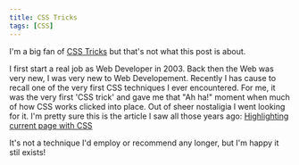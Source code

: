 ```yaml
---
title: CSS Tricks
tags: [CSS]
---
```

I'm a big fan of [CSS Tricks](https://css-tricks.com) but that's not what this post is about.

I first start a real job as Web Developer in 2003. Back then the Web was very new, I was very new to Web Developement.
Recently I has cause to recall one of the very first CSS techniques I ever encountered. For me, it was the very first 'CSS trick' and gave me that "Ah ha!" moment when much of how CSS works clicked into place.
Out of sheer nostaligia I went looking for it. I'm pretty sure this is the article I saw all those years ago:
[Highlighting current page with CSS](http://www.hicksdesign.co.uk/journal/highlighting-current-page-with-css)

It's not a technique I'd employ or recommend any longer, but I'm happy it stil exists!
